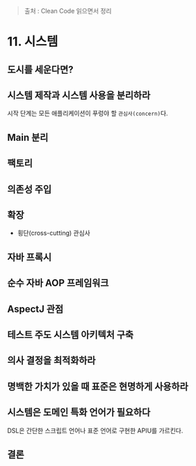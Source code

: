 > 출처 : Clean Code 읽으면서 정리

# 11. 시스템
## 도시를 세운다면?
## 시스템 제작과 시스템 사용을 분리하라
시작 단계는 모든 애플리케이션이 푸렁야 할 `관심사(concern)`다.
## Main 분리
## 팩토리
## 의존성 주입
## 확장
- 횡단(cross-cutting) 관심사
## 자바 프록시
## 순수 자바 AOP 프레임워크
## AspectJ 관점
## 테스트 주도 시스템 아키텍처 구축
## 의사 결정을 최적화하라
## 명백한 가치가 있을 때 표준은 현명하게 사용하라
## 시스템은 도메인 특화 언어가 필요하다
DSL은 간단한 스크립트 언어나 표준 언어로 구현한 APIU를 가르킨다.
## 결론
